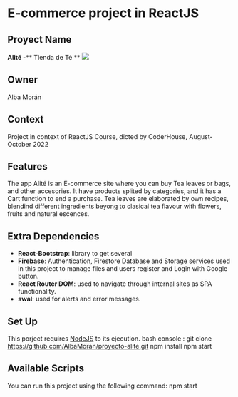 # E-commerce project in ReactJS

## Proyect Name

<b> Alité </b> -** Tienda de Té **
![](https://firebasestorage.googleapis.com/v0/b/alite-tea-store.appspot.com/o/Logos%2FAliteLogo.png?alt=media&token=5b1c32d1-9b7f-47a1-9279-99419fe94279)

## Owner
Alba Morán

## Context
Project in context of ReactJS Course, dicted by CoderHouse, August-October 2022

## Features
The app Alité is an E-commerce site where you can buy Tea leaves or bags, and other accesories. 
It have products splited by categories, and it has a Cart function to end a purchase.
Tea leaves are elaborated by own recipes, blendind different ingredients beyong to clasical tea flavour with flowers, fruits and natural escences.


## Extra Dependencies

- **React-Bootstrap**: library to get several
- **Firebase**:  Authentication, Firestore Database and Storage services used in this project to manage files and users register and Login with Google button. 
- **React Router DOM**: used to navigate through internal sites as SPA functionality.
- **swal**: used for alerts and error messages.

## Set Up
This porject requires [NodeJS](https://nodejs.org/) to its ejecution.
bash console : git clone https://github.com/AlbaMoran/proyecto-alite.git
npm install
npm start

## Available Scripts

You can run this project using the following command: npm start



